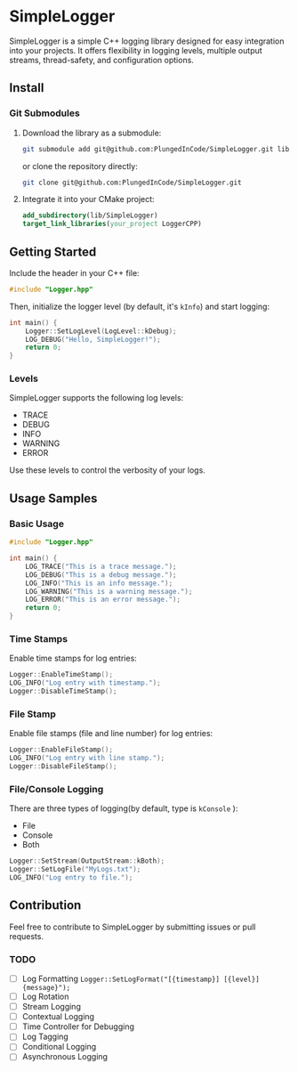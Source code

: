 # SimpleLogger

SimpleLogger is a simple C++ logging library designed for easy integration into your projects. It offers flexibility in logging levels, multiple output streams, thread-safety, and configuration options.

## Install

### Git Submodules

1. Download the library as a submodule:

   ```bash
   git submodule add git@github.com:PlungedInCode/SimpleLogger.git lib
   ```

   or clone the repository directly:

   ```bash
   git clone git@github.com:PlungedInCode/SimpleLogger.git
   ```

2. Integrate it into your CMake project:

   ```cmake
   add_subdirectory(lib/SimpleLogger)
   target_link_libraries(your_project LoggerCPP)
   ```

## Getting Started

Include the header in your C++ file:

```cpp
#include "Logger.hpp"
```

Then, initialize the logger level (by default, it's `kInfo`) and start logging:

```cpp
int main() {
    Logger::SetLogLevel(LogLevel::kDebug);
    LOG_DEBUG("Hello, SimpleLogger!");
    return 0;
}
```

### Levels

SimpleLogger supports the following log levels:

- TRACE
- DEBUG
- INFO
- WARNING
- ERROR

Use these levels to control the verbosity of your logs.

## Usage Samples

### Basic Usage

```cpp
#include "Logger.hpp"

int main() {
    LOG_TRACE("This is a trace message.");
    LOG_DEBUG("This is a debug message.");
    LOG_INFO("This is an info message.");
    LOG_WARNING("This is a warning message.");
    LOG_ERROR("This is an error message.");
    return 0;
}
```

### Time Stamps

Enable time stamps for log entries:

```cpp
Logger::EnableTimeStamp();
LOG_INFO("Log entry with timestamp.");
Logger::DisableTimeStamp();
```

### File Stamp

Enable file stamps (file and line number) for log entries:

```cpp
Logger::EnableFileStamp();
LOG_INFO("Log entry with line stamp.");
Logger::DisableFileStamp();
```

### File/Console Logging

There are three types of logging(by default, type is `kConsole` ):
- File
- Console
- Both
```cpp
Logger::SetStream(OutputStream::kBoth);
Logger::SetLogFile("MyLogs.txt");
LOG_INFO("Log entry to file.");
```
## Contribution

Feel free to contribute to SimpleLogger by submitting issues or pull requests.

### TODO

- [ ] Log Formatting `Logger::SetLogFormat("[{timestamp}] [{level}] {message}");`
- [ ] Log Rotation
- [ ] Stream Logging
- [ ] Contextual Logging
- [ ] Time Controller for Debugging
- [ ] Log Tagging
- [ ] Conditional Logging
- [ ] Asynchronous Logging
